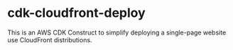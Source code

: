 # cdk-cloudfront-deploy
This is an AWS CDK Construct to simplify deploying a single-page website use CloudFront distributions.